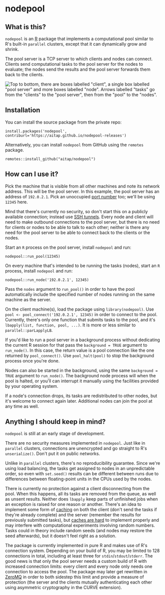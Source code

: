 nodepool
========

What is this?
-------------

`nodepool` is an [R] package that implements a computational pool
similar to R's built-in `parallel` clusters, except that it can
dynamically grow and shrink.

The pool server is a TCP server to which clients and nodes can connect. Clients
send computational tasks to the pool server for the nodes to evaluate; the
nodes send the results and the pool server forwards them back to the clients.

![Top to bottom, there are boxes labelled "client", a single box
labelled "pool server" and more boxes labelled "node". Arrows labelled "tasks"
go from the "clients" to the "pool server", then from the "pool" to the
"nodes".](man/figures/architecture.svg)

Installation
------------

You can install the source package from the private repo:

```
install.packages('nodepool', contriburl='https://aitap.github.io/nodepool-releases')
```

Alternatively, you can install `nodepool` from GitHub using the `remotes`
package.

```
remotes::install_github("aitap/nodepool")
```

How can I use it?
-----------------

Pick the machine that is visible from all other machines and note its
network address. This will be the pool server. In this example, the pool
server has an address of `192.0.2.1`. Pick an unoccupied [port number]
too; we'll be using `12345` here.

Mind that there's currently no security, so don't start this on a
publicly available connection; instead use [SSH tunnels]. Every node and
client will need to make outbound connections to the pool server, but
there is no need for clients or nodes to be able to talk to each other;
neither is there any need for the pool server to be able to connect
back to the clients or the nodes.

Start an `R` process on the pool server, install `nodepool` and run:

```
nodepool::run_pool(12345)
```

On every machine that's intended to be running the tasks (nodes), start an `R`
process, install `nodepool` and run:

```
nodepool::run_node('192.0.2.1', 12345)
```

Pass the `nodes` argument to `run_pool()` in order to have the pool
automatically include the specified number of nodes running on the same
machine as the server.

On the client machine(s), load the package using `library(nodepool)`.
Use `pool <- pool_connect('192.0.2.1', 12345)` in order to connect to
the pool.  Currently, there's only one function that submits tasks to
the pool, and it's `lbapply(list, function, pool, ...)`. It is more or
less similar to `parallel::parLapplyLB`.

If you'd like to run a pool server in a background process without
dedicating the current R session for that pass the `background = TRUE`
argument to `run_node()`. In this case, the return value is a pool
connection like the one returned by `pool_connect()`.  Use
`pool_halt(pool)` to stop the background process once you're done.

Nodes can also be started in the background, using the same
`background = TRUE` argument to `run_node()`. The background node
process will when the pool is halted, or you'll can interrupt it
manually using the facilities provided by your operating system.

If a node's connection drops, its tasks are redistributed to other
nodes, but it's welcome to connect again later. Additional nodes can
join the pool at any time as well.

Anything I should keep in mind?
-------------------------------

`nodepool` is still at an early stage of development.

There are no security measures implemented in `nodepool`. Just like in
`parallel` clusters, connections are unencrypted and go straight to R's
`unserialize()`. Don't put it on public networks.

Unlike in `parallel` clusters, there's no reproducibility guarantee.
Since we're using load balancing, the tasks get assigned to nodes in an
unpredictable order, so even with `set.seed()` results can be different
between runs due to differences between floating-point units in the CPUs
used by the nodes.

There is currently no protection against a client disconnecting from
the pool. When this happens, all its tasks are removed from the queue,
as well as unsent results. Neither does `lbapply` keep parts of
unfinished jobs when an exception is raised for one reason or another.
There's an idea to implement some form of [caching] on both the client
(don't send the tasks if they're already complete) and the server
(remember the results for previously submitted tasks), but [caches are
hard] to implement properly and may interfere with computational
experiments involving random numbers. Tasks could in theory include
random seeds (and nodes may restore the seed afterwards), but it doesn't
feel right as a solution.

The package is currently implemented in pure R and makes use of R's
connection system. Depending on your build of R, you may be limited to
128 connections in total, including at least three for
`stdin`/`stdout`/`stderr`. The good news is that only the pool server
needs a custom build of R with increased connection limits: every client
and every node only needs one connection to access the pool. The package
may later get rewritten in [ZeroMQ] in order to both sidestep this limit
and provide a measure of protection (the server and the clients mutually
authenticating each other using asymmetric cryptography in the CURVE
extension).

[R]: https://r-project.org/
[port number]: https://en.wikipedia.org/wiki/Transmission_Control_Protocol#TCP_ports
[SSH tunnels]: https://en.wikipedia.org/wiki/SSH_tunnel#Secure_Shell_tunneling
[caching]: https://cran.r-project.org/package=depcache
[caches are hard]: https://devblogs.microsoft.com/oldnewthing/20060502-07/?p=31333
[ZeroMQ]: https://zeromq.org/
